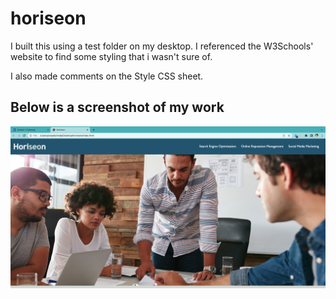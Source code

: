 # horiseon

I built this using a test folder on my desktop. I referenced the W3Schools' website to find some styling that i wasn't sure of.

I also made comments on the Style CSS sheet.

## Below is a screenshot of my work

![Screenshot of my work](assets/images/horiseon-joseph-work.png)
